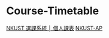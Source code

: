 # Course-Timetable
[NKUST 選課系統 │ 個人課表](https://iarthurtsai.github.io/Course-Timetable/NKUST%20%E9%81%B8%E8%AA%B2%E7%B3%BB%E7%B5%B1%20%E2%94%82%20%E5%80%8B%E4%BA%BA%E8%AA%B2%E8%A1%A8_br__Personal%20Timetable.html)
[NKUST-AP](https://iarthurtsai.github.io/Course-Timetable/NKUST-AP%20%E2%94%82%20113%20%E5%AD%B8%E5%B9%B4%E5%BA%A6%E7%AC%AC%202%20%E5%AD%B8%E6%9C%9F%E8%AA%B2%E8%A1%A8.html)

